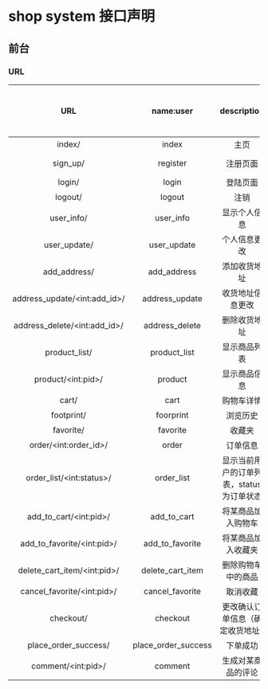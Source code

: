 # shop system 接口声明

## 前台

### URL

|              URL               |      name:user      |               description                |         发送数据          | 接收数据 |
| :----------------------------: | :-----------------: | :--------------------------------------: | :-----------------------: | :------: |
|             index/             |        index        |                   主页                   |                           |          |
|            sign_up/            |      register       |                 注册页面                 | result.status result.data |          |
|             login/             |        login        |                 登陆页面                 |                           |          |
|            logout/             |       logout        |                   注销                   |                           |          |
|           user_info/           |      user_info      |               显示个人信息               |                           |          |
|          user_update/          |     user_update     |               个人信息更改               |                           |          |
|          add_address/          |     add_address     |               添加收货地址               |                           |          |
| address_update/\<int:add_id\>/ |   address_update    |             收货地址信息更改             |                           |          |
| address_delete/\<int:add_id\>/ |   address_delete    |               删除收货地址               |                           |          |
|         product_list/          |    product_list     |               显示商品列表               |                           |          |
|      product/\<int:pid\>/      |       product       |               显示商品信息               |                           |          |
|             cart/              |        cart         |                购物车详情                |                           |          |
|           footprint/           |      foorprint      |                 浏览历史                 |                           |          |
|           favorite/            |      favorite       |                  收藏夹                  |                           |          |
|    order/\<int:order_id\>/     |        order        |                 订单信息                 |                           |          |
|   order_list/\<int:status\>/   |     order_list      | 显示当前用户的订单列表，status为订单状态 |                           |          |
|    add_to_cart/\<int:pid\>/    |     add_to_cart     |            将某商品加入购物车            |                           |          |
|  add_to_favorite/\<int:pid\>/  |   add_to_favorite   |            将某商品加入收藏夹            |                           |          |
| delete_cart_item/\<int:pid\>/  |  delete_cart_item   |            删除购物车中的商品            |                           |          |
|  cancel_favorite/\<int:pid\>/  |   cancel_favorite   |                 取消收藏                 |                           |          |
|           checkout/            |      checkout       |     更改确认订单信息（确定收货地址）     |                           |          |
|      place_order_success/      | place_order_success |                 下单成功                 |                           |          |
|      comment/\<int:pid\>/      |       comment       |            生成对某商品的评论            |                           |          |


